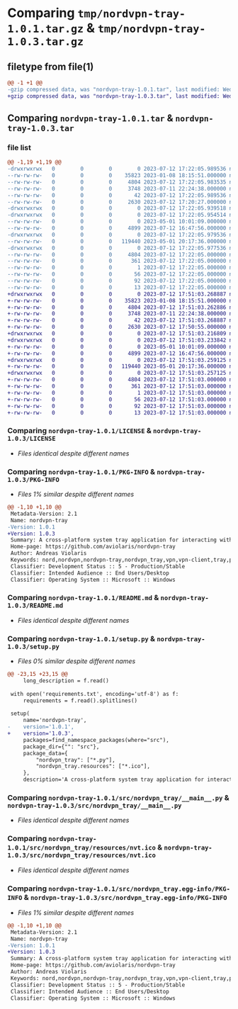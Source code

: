 # Comparing `tmp/nordvpn-tray-1.0.1.tar.gz` & `tmp/nordvpn-tray-1.0.3.tar.gz`

## filetype from file(1)

```diff
@@ -1 +1 @@
-gzip compressed data, was "nordvpn-tray-1.0.1.tar", last modified: Wed Jul 12 17:22:05 2023, max compression
+gzip compressed data, was "nordvpn-tray-1.0.3.tar", last modified: Wed Jul 12 17:51:03 2023, max compression
```

## Comparing `nordvpn-tray-1.0.1.tar` & `nordvpn-tray-1.0.3.tar`

### file list

```diff
@@ -1,19 +1,19 @@
-drwxrwxrwx   0        0        0        0 2023-07-12 17:22:05.989536 nordvpn-tray-1.0.1/
--rw-rw-rw-   0        0        0    35823 2023-01-08 18:15:51.000000 nordvpn-tray-1.0.1/LICENSE
--rw-rw-rw-   0        0        0     4804 2023-07-12 17:22:05.983535 nordvpn-tray-1.0.1/PKG-INFO
--rw-rw-rw-   0        0        0     3748 2023-07-11 22:24:38.000000 nordvpn-tray-1.0.1/README.md
--rw-rw-rw-   0        0        0       42 2023-07-12 17:22:05.989536 nordvpn-tray-1.0.1/setup.cfg
--rw-rw-rw-   0        0        0     2630 2023-07-12 17:20:27.000000 nordvpn-tray-1.0.1/setup.py
-drwxrwxrwx   0        0        0        0 2023-07-12 17:22:05.939518 nordvpn-tray-1.0.1/src/
-drwxrwxrwx   0        0        0        0 2023-07-12 17:22:05.954514 nordvpn-tray-1.0.1/src/nordvpn_tray/
--rw-rw-rw-   0        0        0        0 2023-05-01 10:01:09.000000 nordvpn-tray-1.0.1/src/nordvpn_tray/__init__.py
--rw-rw-rw-   0        0        0     4899 2023-07-12 16:47:56.000000 nordvpn-tray-1.0.1/src/nordvpn_tray/__main__.py
-drwxrwxrwx   0        0        0        0 2023-07-12 17:22:05.979536 nordvpn-tray-1.0.1/src/nordvpn_tray/resources/
--rw-rw-rw-   0        0        0   119440 2023-05-01 20:17:36.000000 nordvpn-tray-1.0.1/src/nordvpn_tray/resources/nvt.ico
-drwxrwxrwx   0        0        0        0 2023-07-12 17:22:05.977536 nordvpn-tray-1.0.1/src/nordvpn_tray.egg-info/
--rw-rw-rw-   0        0        0     4804 2023-07-12 17:22:05.000000 nordvpn-tray-1.0.1/src/nordvpn_tray.egg-info/PKG-INFO
--rw-rw-rw-   0        0        0      361 2023-07-12 17:22:05.000000 nordvpn-tray-1.0.1/src/nordvpn_tray.egg-info/SOURCES.txt
--rw-rw-rw-   0        0        0        1 2023-07-12 17:22:05.000000 nordvpn-tray-1.0.1/src/nordvpn_tray.egg-info/dependency_links.txt
--rw-rw-rw-   0        0        0       56 2023-07-12 17:22:05.000000 nordvpn-tray-1.0.1/src/nordvpn_tray.egg-info/entry_points.txt
--rw-rw-rw-   0        0        0       92 2023-07-12 17:22:05.000000 nordvpn-tray-1.0.1/src/nordvpn_tray.egg-info/requires.txt
--rw-rw-rw-   0        0        0       13 2023-07-12 17:22:05.000000 nordvpn-tray-1.0.1/src/nordvpn_tray.egg-info/top_level.txt
+drwxrwxrwx   0        0        0        0 2023-07-12 17:51:03.268887 nordvpn-tray-1.0.3/
+-rw-rw-rw-   0        0        0    35823 2023-01-08 18:15:51.000000 nordvpn-tray-1.0.3/LICENSE
+-rw-rw-rw-   0        0        0     4804 2023-07-12 17:51:03.262886 nordvpn-tray-1.0.3/PKG-INFO
+-rw-rw-rw-   0        0        0     3748 2023-07-11 22:24:38.000000 nordvpn-tray-1.0.3/README.md
+-rw-rw-rw-   0        0        0       42 2023-07-12 17:51:03.268887 nordvpn-tray-1.0.3/setup.cfg
+-rw-rw-rw-   0        0        0     2630 2023-07-12 17:50:55.000000 nordvpn-tray-1.0.3/setup.py
+drwxrwxrwx   0        0        0        0 2023-07-12 17:51:03.216809 nordvpn-tray-1.0.3/src/
+drwxrwxrwx   0        0        0        0 2023-07-12 17:51:03.233842 nordvpn-tray-1.0.3/src/nordvpn_tray/
+-rw-rw-rw-   0        0        0        0 2023-05-01 10:01:09.000000 nordvpn-tray-1.0.3/src/nordvpn_tray/__init__.py
+-rw-rw-rw-   0        0        0     4899 2023-07-12 16:47:56.000000 nordvpn-tray-1.0.3/src/nordvpn_tray/__main__.py
+drwxrwxrwx   0        0        0        0 2023-07-12 17:51:03.259125 nordvpn-tray-1.0.3/src/nordvpn_tray/resources/
+-rw-rw-rw-   0        0        0   119440 2023-05-01 20:17:36.000000 nordvpn-tray-1.0.3/src/nordvpn_tray/resources/nvt.ico
+drwxrwxrwx   0        0        0        0 2023-07-12 17:51:03.257125 nordvpn-tray-1.0.3/src/nordvpn_tray.egg-info/
+-rw-rw-rw-   0        0        0     4804 2023-07-12 17:51:03.000000 nordvpn-tray-1.0.3/src/nordvpn_tray.egg-info/PKG-INFO
+-rw-rw-rw-   0        0        0      361 2023-07-12 17:51:03.000000 nordvpn-tray-1.0.3/src/nordvpn_tray.egg-info/SOURCES.txt
+-rw-rw-rw-   0        0        0        1 2023-07-12 17:51:03.000000 nordvpn-tray-1.0.3/src/nordvpn_tray.egg-info/dependency_links.txt
+-rw-rw-rw-   0        0        0       56 2023-07-12 17:51:03.000000 nordvpn-tray-1.0.3/src/nordvpn_tray.egg-info/entry_points.txt
+-rw-rw-rw-   0        0        0       92 2023-07-12 17:51:03.000000 nordvpn-tray-1.0.3/src/nordvpn_tray.egg-info/requires.txt
+-rw-rw-rw-   0        0        0       13 2023-07-12 17:51:03.000000 nordvpn-tray-1.0.3/src/nordvpn_tray.egg-info/top_level.txt
```

### Comparing `nordvpn-tray-1.0.1/LICENSE` & `nordvpn-tray-1.0.3/LICENSE`

 * *Files identical despite different names*

### Comparing `nordvpn-tray-1.0.1/PKG-INFO` & `nordvpn-tray-1.0.3/PKG-INFO`

 * *Files 1% similar despite different names*

```diff
@@ -1,10 +1,10 @@
 Metadata-Version: 2.1
 Name: nordvpn-tray
-Version: 1.0.1
+Version: 1.0.3
 Summary: A cross-platform system tray application for interacting with NordVPN.
 Home-page: https://github.com/aviolaris/nordvpn-tray
 Author: Andreas Violaris
 Keywords: nord,nordvpn,nordvpn-tray,nordvpn_tray,vpn,vpn-client,tray,python,pypi,python3,tray,tray-application,pypi-package,tray-app
 Classifier: Development Status :: 5 - Production/Stable
 Classifier: Intended Audience :: End Users/Desktop
 Classifier: Operating System :: Microsoft :: Windows
```

### Comparing `nordvpn-tray-1.0.1/README.md` & `nordvpn-tray-1.0.3/README.md`

 * *Files identical despite different names*

### Comparing `nordvpn-tray-1.0.1/setup.py` & `nordvpn-tray-1.0.3/setup.py`

 * *Files 0% similar despite different names*

```diff
@@ -23,15 +23,15 @@
     long_description = f.read()
 
 with open('requirements.txt', encoding='utf-8') as f:
     requirements = f.read().splitlines()
 
 setup(
     name='nordvpn-tray',
-    version='1.0.1',
+    version='1.0.3',
     packages=find_namespace_packages(where="src"),
     package_dir={"": "src"},
     package_data={
         "nordvpn_tray": ["*.py"],
         "nordvpn_tray.resources": ["*.ico"],
     },
     description='A cross-platform system tray application for interacting with NordVPN.',
```

### Comparing `nordvpn-tray-1.0.1/src/nordvpn_tray/__main__.py` & `nordvpn-tray-1.0.3/src/nordvpn_tray/__main__.py`

 * *Files identical despite different names*

### Comparing `nordvpn-tray-1.0.1/src/nordvpn_tray/resources/nvt.ico` & `nordvpn-tray-1.0.3/src/nordvpn_tray/resources/nvt.ico`

 * *Files identical despite different names*

### Comparing `nordvpn-tray-1.0.1/src/nordvpn_tray.egg-info/PKG-INFO` & `nordvpn-tray-1.0.3/src/nordvpn_tray.egg-info/PKG-INFO`

 * *Files 1% similar despite different names*

```diff
@@ -1,10 +1,10 @@
 Metadata-Version: 2.1
 Name: nordvpn-tray
-Version: 1.0.1
+Version: 1.0.3
 Summary: A cross-platform system tray application for interacting with NordVPN.
 Home-page: https://github.com/aviolaris/nordvpn-tray
 Author: Andreas Violaris
 Keywords: nord,nordvpn,nordvpn-tray,nordvpn_tray,vpn,vpn-client,tray,python,pypi,python3,tray,tray-application,pypi-package,tray-app
 Classifier: Development Status :: 5 - Production/Stable
 Classifier: Intended Audience :: End Users/Desktop
 Classifier: Operating System :: Microsoft :: Windows
```

